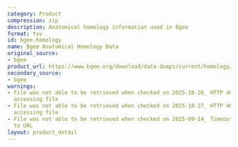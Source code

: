 ```yaml
---
category: Product
compression: zip
description: Anatomical homology information used in Bgee
format: tsv
id: bgee.homology
name: Bgee Anatomical Homology Data
original_source:
- bgee
product_url: https://www.bgee.org/download/data-dumps/current/homology/
secondary_source:
- bgee
warnings:
- File was not able to be retrieved when checked on 2025-10-28_ HTTP 404 error when
  accessing file
- File was not able to be retrieved when checked on 2025-10-27_ HTTP 404 error when
  accessing file
- File was not able to be retrieved when checked on 2025-09-14_ Timeout connecting
  to URL
layout: product_detail
---
```

